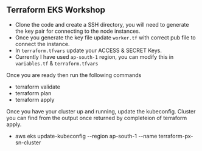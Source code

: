 ## Terraform EKS Workshop

- Clone the code and create a SSH directory, you will need to generate the key pair for connecting to the node instances.
- Once you generate the key file update `worker.tf` with correct pub file to connect the instance.
- In `terraform.tfvars` update your ACCESS & SECRET Keys.
- Currently I have used `ap-south-1` region, you can modify this in `variables.tf` & `terraform.tfvars`

Once you are ready then run the following commands
- terraform validate
- terraform plan
- terraform apply

Once you have your cluster up and running, update the kubeconfig. Cluster you can find from the output once returned by completeion of terraform apply.
- aws eks update-kubeconfig --region ap-south-1 --name terraform-px-sn-cluster
